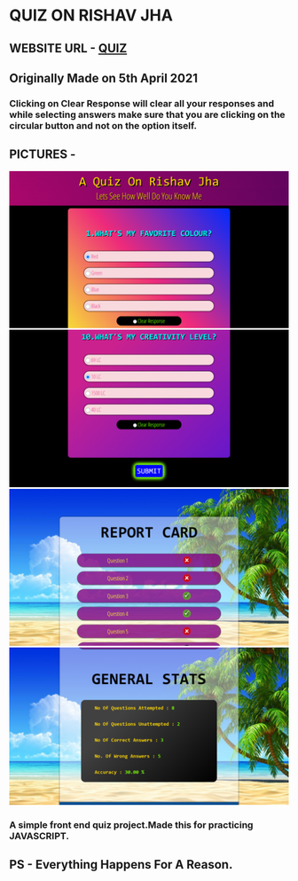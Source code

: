 # QUIZ ON RISHAV JHA

## WEBSITE URL - [QUIZ](https://rishav-jha-mech.github.io/vintage-web-dev/10/livequiz/)

## Originally Made on 5th April 2021

### Clicking on Clear Response will clear all your responses and while selecting answers make sure that you are clicking on the circular button and not on the option itself.

## PICTURES -

![](gitimages/1.png)
![](gitimages/2.png)
![](gitimages/4.png)
![](gitimages/6.png)

### A simple front end quiz project.Made this for practicing JAVASCRIPT.

## PS - Everything Happens For A Reason.
